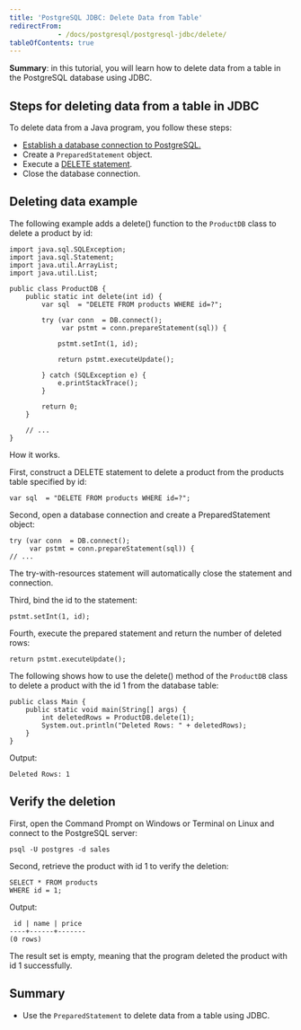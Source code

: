 ```yaml
---
title: 'PostgreSQL JDBC: Delete Data from Table'
redirectFrom: 
            - /docs/postgresql/postgresql-jdbc/delete/
tableOfContents: true
---
```


**Summary**: in this tutorial, you will learn how to delete data from a table in the PostgreSQL database using JDBC.



## Steps for deleting data from a table in JDBC



To delete data from a Java program, you follow these steps:



- [Establish a database connection to PostgreSQL.](https://www.postgresqltutorial.com/postgresql-jdbc/connecting-to-postgresql-database/)
- Create a `PreparedStatement` object.
- Execute a [DELETE statement](/docs/postgresql/postgresql-delete).
- Close the database connection.


## Deleting data example



The following example adds a delete() function to the `ProductDB` class to delete a product by id:



```
import java.sql.SQLException;
import java.sql.Statement;
import java.util.ArrayList;
import java.util.List;

public class ProductDB {
    public static int delete(int id) {
        var sql  = "DELETE FROM products WHERE id=?";

        try (var conn  = DB.connect();
             var pstmt = conn.prepareStatement(sql)) {

            pstmt.setInt(1, id);

            return pstmt.executeUpdate();

        } catch (SQLException e) {
            e.printStackTrace();
        }

        return 0;
    }

    // ...
}
```



How it works.



First, construct a DELETE statement to delete a product from the products table specified by id:



```
var sql  = "DELETE FROM products WHERE id=?";
```



Second, open a database connection and create a PreparedStatement object:



```
try (var conn  = DB.connect();
     var pstmt = conn.prepareStatement(sql)) {
// ...
```



The try-with-resources statement will automatically close the statement and connection.



Third, bind the id to the statement:



```
pstmt.setInt(1, id);
```



Fourth, execute the prepared statement and return the number of deleted rows:



```
return pstmt.executeUpdate();
```



The following shows how to use the delete() method of the `ProductDB` class to delete a product with the id 1 from the database table:



```
public class Main {
    public static void main(String[] args) {
        int deletedRows = ProductDB.delete(1);
        System.out.println("Deleted Rows: " + deletedRows);
    }
}
```



Output:



```
Deleted Rows: 1
```



## Verify the deletion



First, open the Command Prompt on Windows or Terminal on Linux and connect to the PostgreSQL server:



```
psql -U postgres -d sales
```



Second, retrieve the product with id 1 to verify the deletion:



```
SELECT * FROM products
WHERE id = 1;
```



Output:



```
 id | name | price
----+------+-------
(0 rows)
```



The result set is empty, meaning that the program deleted the product with id 1 successfully.



## Summary



- Use the `PreparedStatement` to delete data from a table using JDBC.
